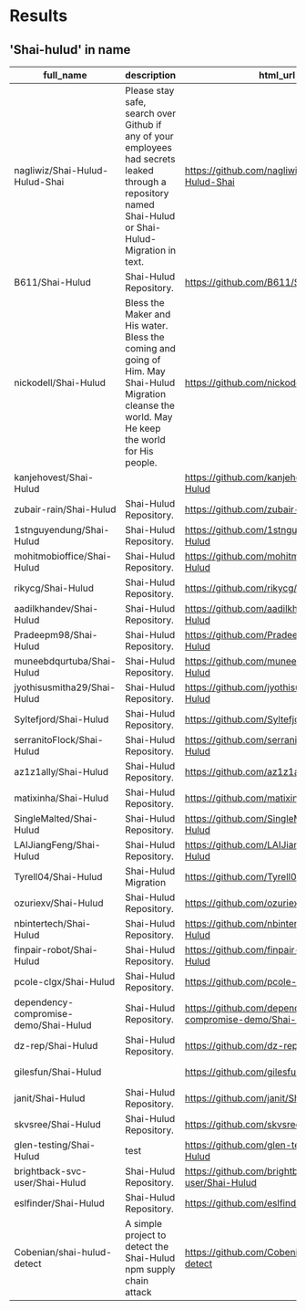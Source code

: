 # Results

## 'Shai-hulud' in name

| full_name                                | description                                                                                                                                           | html_url                                                 | updated_at          |
|-----------------------------------------|-------------------------------------------------------------------------------------------------------------------------------------------------------|----------------------------------------------------------|-------------------|
| nagliwiz/Shai-Hulud-Hulud-Shai          | Please stay safe, search over Github if any of your employees had secrets leaked through a repository named Shai-Hulud or Shai-Hulud-Migration in text. | https://github.com/nagliwiz/Shai-Hulud-Hulud-Shai      | 2025-09-16T22:02:12Z |
| B611/Shai-Hulud                          | Shai-Hulud Repository.                                                                                                                                | https://github.com/B611/Shai-Hulud                      | 2025-09-16T22:35:11Z |
| nickodell/Shai-Hulud                     | Bless the Maker and His water. Bless the coming and going of Him. May Shai-Hulud Migration cleanse the world. May He keep the world for His people. | https://github.com/nickodell/Shai-Hulud                | 2025-09-16T19:37:53Z |
| kanjehovest/Shai-Hulud                   |                                                                                                                                                       | https://github.com/kanjehovest/Shai-Hulud              | 2025-09-16T19:37:43Z |
| zubair-rain/Shai-Hulud                   | Shai-Hulud Repository.                                                                                                                                | https://github.com/zubair-rain/Shai-Hulud              | 2025-09-15T20:21:16Z |
| 1stnguyendung/Shai-Hulud                 | Shai-Hulud Repository.                                                                                                                                | https://github.com/1stnguyendung/Shai-Hulud            | 2025-09-15T21:15:53Z |
| mohitmobioffice/Shai-Hulud               | Shai-Hulud Repository.                                                                                                                                | https://github.com/mohitmobioffice/Shai-Hulud          | 2025-09-15T08:23:14Z |
| rikycg/Shai-Hulud                        | Shai-Hulud Repository.                                                                                                                                | https://github.com/rikycg/Shai-Hulud                   | 2025-09-15T20:27:46Z |
| aadilkhandev/Shai-Hulud                  | Shai-Hulud Repository.                                                                                                                                | https://github.com/aadilkhandev/Shai-Hulud             | 2025-09-15T10:42:47Z |
| Pradeepm98/Shai-Hulud                    | Shai-Hulud Repository.                                                                                                                                | https://github.com/Pradeepm98/Shai-Hulud               | 2025-09-15T23:25:12Z |
| muneebdqurtuba/Shai-Hulud                | Shai-Hulud Repository.                                                                                                                                | https://github.com/muneebdqurtuba/Shai-Hulud           | 2025-09-15T21:01:29Z |
| jyothisusmitha29/Shai-Hulud              | Shai-Hulud Repository.                                                                                                                                | https://github.com/jyothisusmitha29/Shai-Hulud         | 2025-09-15T10:06:10Z |
| Syltefjord/Shai-Hulud                     | Shai-Hulud Repository.                                                                                                                                | https://github.com/Syltefjord/Shai-Hulud               | 2025-09-15T13:18:58Z |
| serranitoFlock/Shai-Hulud                | Shai-Hulud Repository.                                                                                                                                | https://github.com/serranitoFlock/Shai-Hulud           | 2025-09-15T20:54:14Z |
| az1z1ally/Shai-Hulud                      | Shai-Hulud Repository.                                                                                                                                | https://github.com/az1z1ally/Shai-Hulud                | 2025-09-15T09:57:15Z |
| matixinha/Shai-Hulud                      | Shai-Hulud Repository.                                                                                                                                | https://github.com/matixinha/Shai-Hulud                | 2025-09-15T20:26:49Z |
| SingleMalted/Shai-Hulud                   | Shai-Hulud Repository.                                                                                                                                | https://github.com/SingleMalted/Shai-Hulud             | 2025-09-15T20:43:53Z |
| LAIJiangFeng/Shai-Hulud                   | Shai-Hulud Repository.                                                                                                                                | https://github.com/LAIJiangFeng/Shai-Hulud             | 2025-09-16T01:08:44Z |
| Tyrell04/Shai-Hulud                       | Shai-Hulud Migration                                                                                                                                  | https://github.com/Tyrell04/Shai-Hulud                | 2025-09-16T12:46:28Z |
| ozuriexv/Shai-Hulud                       | Shai-Hulud Repository.                                                                                                                                | https://github.com/ozuriexv/Shai-Hulud                 | 2025-09-16T20:46:46Z |
| nbintertech/Shai-Hulud                    | Shai-Hulud Repository.                                                                                                                                | https://github.com/nbintertech/Shai-Hulud             | 2025-09-15T12:53:19Z |
| finpair-robot/Shai-Hulud                  | Shai-Hulud Repository.                                                                                                                                | https://github.com/finpair-robot/Shai-Hulud           | 2025-09-15T22:22:24Z |
| pcole-clgx/Shai-Hulud                     | Shai-Hulud Repository.                                                                                                                                | https://github.com/pcole-clgx/Shai-Hulud              | 2025-09-15T20:23:36Z |
| dependency-compromise-demo/Shai-Hulud     | Shai-Hulud Repository.                                                                                                                                | https://github.com/dependency-compromise-demo/Shai-Hulud | 2025-09-16T19:03:41Z |
| dz-rep/Shai-Hulud                         | Shai-Hulud Repository.                                                                                                                                | https://github.com/dz-rep/Shai-Hulud                  | 2025-09-15T12:35:04Z |
| gilesfun/Shai-Hulud                       |                                                                                                                                                       | https://github.com/gilesfun/Shai-Hulud                | 2025-09-16T19:45:43Z |
| janit/Shai-Hulud                           | Shai-Hulud Repository.                                                                                                                                | https://github.com/janit/Shai-Hulud                   | 2025-09-16T20:06:15Z |
| skvsree/Shai-Hulud                         | Shai-Hulud Repository.                                                                                                                                | https://github.com/skvsree/Shai-Hulud                 | 2025-09-15T11:18:34Z |
| glen-testing/Shai-Hulud                    | test                                                                                                                                                  | https://github.com/glen-testing/Shai-Hulud            | 2025-09-16T21:49:43Z |
| brightback-svc-user/Shai-Hulud             | Shai-Hulud Repository.                                                                                                                                | https://github.com/brightback-svc-user/Shai-Hulud     | 2025-09-15T22:14:21Z |
| eslfinder/Shai-Hulud                       | Shai-Hulud Repository.                                                                                                                                | https://github.com/eslfinder/Shai-Hulud               | 2025-09-15T22:09:58Z |
| Cobenian/shai-hulud-detect                 | A simple project to detect the Shai-Hulud npm supply chain attack                                                                                     | https://github.com/Cobenian/shai-hulud-detect         | 2025-09-16T21:55:56Z |
